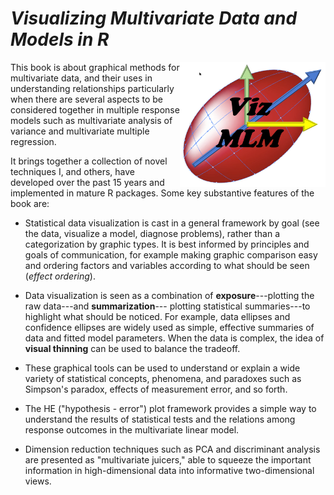 # *Visualizing Multivariate Data and Models in R*
<img src="images/Viz-MLM-logo.jpg" style="float:right; height:200px;" />

This book is about graphical methods for multivariate data, and their uses in understanding relationships
particularly when there are several aspects to be considered together in multiple response models
such as multivariate analysis of variance and multivariate multiple regression.

It brings together a collection of novel techniques I, and others, have developed over the past 15 years and implemented in mature R packages. Some key substantive features of the book are:

* Statistical data visualization is cast in a general framework by goal (see the data, visualize a model, diagnose problems), rather than a categorization by graphic types. It is best informed by principles and goals
of communication, for example making graphic comparison easy and ordering factors and variables according to what should be seen (_effect ordering_).

*	Data visualization is seen as a combination of **exposure**---plotting the raw data---and **summarization**--- plotting statistical summaries---to highlight what should be noticed. For example, data ellipses and confidence ellipses are widely used as simple, effective summaries of data and fitted model parameters. When the data is complex, the idea of **visual thinning** can be used to balance the tradeoff.

*	These graphical tools can be used to understand or explain a wide variety of statistical concepts, phenomena, and paradoxes such as Simpson's paradox, effects of measurement error, and so forth.

*	The HE ("hypothesis - error") plot framework provides a simple way to understand the results of statistical tests and the relations among response outcomes in the multivariate linear model.

*	Dimension reduction techniques such as PCA and discriminant analysis are presented as "multivariate juicers," able to squeeze the important information in high-dimensional data into informative two-dimensional views.
